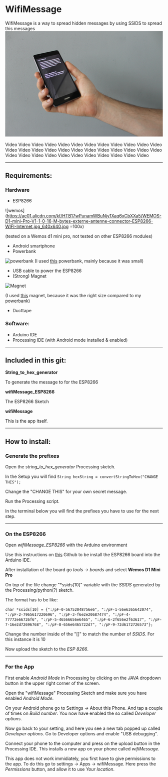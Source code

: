 # WifiMessage

WifiMessage is a way to spread hidden messages by using SSIDS to spread this messages
![image](images/image1.JPG)

Video  Video  Video  Video  Video  Video  Video  Video  Video  Video  Video  Video  Video  Video  Video  Video  Video  Video  Video  Video  Video  Video  Video  Video  Video  Video  Video  Video  Video  Video  Video  Video  Video  Video  Video 

---

## Requirements:

### Hardware
* ESP8266

![wemos](https://ae01.alicdn.com/kf/HTB17wPunamWBuNjy1Xaq6xCbXXa5/WEMOS-D1-mini-Pro-V1-1-0-16-M-bytes-externe-antenne-connector-ESP8266-WIFI-Internet.jpg_640x640.jpg =100x)

(tested on a Wemos d1 mini pro, not tested on other ESP8266 modules)

* Android smartphone
* Powerbank

![powerbank](https://images.hema.nl/products/usb-20-powerbank-200-mah-39500008-productzoom_rd.jpg)
(I used [this](https://goo.gl/5Dv75q) powerbank, mainly because it was small)

* USB cable to power the ESP8266
* (Strong) Magnet

![Magnet](https://www.magnetenkopen.nl/wp-content/uploads/2015/05/076_0083_klein.jpg)

(I used [this](https://goo.gl/87LW1D) magnet, because it was the right size compared to my powerbank)

* Ducttape


### Software:

* Arduino IDE
* Processing IDE (with Android mode installed & enabled)

---

## Included in this git:

<!-- (Still have to change this names) -->

**String_to_hex_generator**

To generate the message to for the ESP8266

**wifiMessage_ESP8266**

The ESP8266 Sketch

**wifiMessage**

This is the app itself.

---

## How to install:

### Generate the prefixes

Open the *string_to_hex_generator* Processing sketch. 

In the Setup you will find ```String hexString = convertStringToHex("CHANGE THIS");```

Change the "CHANGE THIS" for your own secret message.

Run the Processing script. 

In the terminal below you will find the prefixes you have to use for the next step.

---

### On the ESP8266

Open *wifiMessage_ESP8266* with the Arduino environment

Use this instructions on [this](https://github.com/esp8266/Arduino#installing-with-boards-manager) Github to be install the ESP8266 board into the Arduino IDE.

After installation of the board go *tools -> boards* and select **Wemos D1 Mini Pro**

On top of the file change "\*ssids[10]" variable with the *SSIDS* generated by the Processing/python(?) sketch.

The format has to be like:

```
char *ssids[10] = {":/pF-0-56752048756e6", ":/pF-1-56e6365642074", ":/pF-2-7965617220696", ":/pF-3-f6e2e20687474", ":/pF-4-77772e66726f6", ":/pF-5-46566656e6465", ":/pF-6-2f656e2f63617", ":/pF-7-16e2d72696768", ":/pF-8-656e6465722d7", ":/pF-9-72d6172726573"};
 ```

Change the number inside of the "[]" to match the number of *SSIDS*. For this instance it is 10

Now upload the sketch to the *ESP 8266*.

---

### For the App

First enable *Android Mode* in Processing by clicking on the *JAVA* dropdown button in the upper right corner of the screen.

Open the "wifiMessage" Processing Sketch and make sure you have enabled *Android Mode*.

On your Android phone go to Settings -> About this Phone. And tap a couple of times on *Build number*. You now have enabled the so called *Developer options*.

Now go back to your setting, and here you see a new tab popped up called *Developer options*. Go to Developer options and enable "USB debugging".

Connect your phone to the computer and press on the upload button in the Processing IDE. This installs a new app on your phone called *wifiMessage*. 

This app does not work immidiately, you first have to give permissions to the app. To do this go to settings -> Apps -> wifiMessage. Here press the *Permissions* button, and allow it to use *Your location*.



<!--
1. Generate the SSIDS with the "test_wifif_ssids_with_prefix" Processing sketch.
2. Open wifiMessage_ESP8266 with the Arduino environment





. -->
